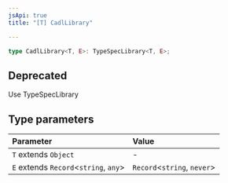 ```yaml
---
jsApi: true
title: "[T] CadlLibrary"

---
```

```ts
type CadlLibrary<T, E>: TypeSpecLibrary<T, E>;
```

## Deprecated

Use TypeSpecLibrary

## Type parameters

| Parameter | Value |
| :------ | :------ |
| `T` extends `Object` | - |
| `E` extends `Record`<`string`, `any`\> | `Record`<`string`, `never`\> |
